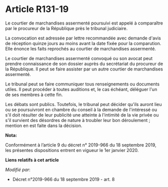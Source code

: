 # Article R131-19

Le courtier de marchandises assermenté poursuivi est appelé à comparaître par le procureur de la République près le
tribunal judiciaire. 

La convocation est adressée par lettre recommandée avec demande d'avis de réception quinze jours au moins avant la date fixée
pour la comparution. Elle énonce les faits reprochés au courtier de marchandises assermenté. 

Le courtier de marchandises assermenté convoqué ou son avocat peut prendre connaissance de son dossier auprès du secrétariat
du procureur de la République. Il peut se faire assister par un autre courtier de marchandises assermenté. 

Le tribunal peut se faire communiquer tous renseignements ou documents utiles. Il peut procéder à toutes auditions et, le cas
échéant, déléguer l'un de ses membres à cette fin. 

Les débats sont publics. Toutefois, le tribunal peut décider qu'ils auront lieu ou se poursuivront en chambre du conseil à la
demande de l'intéressé ou s'il doit résulter de leur publicité une atteinte à l'intimité de la vie privée ou s'il survient
des désordres de nature à troubler leur bon déroulement ; mention en est faite dans la décision.

**Nota:**

Conformément à l’article 9 du décret n° 2019-966 du 18 septembre 2019, les présentes dispositions entrent en vigueur le 1er
janvier 2020.

**Liens relatifs à cet article**

_Modifié par_:

  - Décret n°2019-966 du 18 septembre 2019 - art. 8
